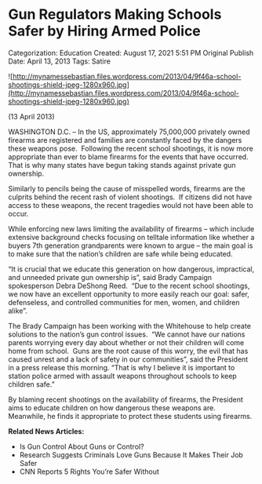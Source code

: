 # Gun Regulators Making Schools Safer by Hiring Armed Police

Categorization: Education
Created: August 17, 2021 5:51 PM
Original Publish Date: April 13, 2013
Tags: Satire

![http://mynamessebastian.files.wordpress.com/2013/04/9f46a-school-shootings-shield-jpeg-1280x960.jpg](http://mynamessebastian.files.wordpress.com/2013/04/9f46a-school-shootings-shield-jpeg-1280x960.jpg)

(13 April 2013)

WASHINGTON D.C. – In the US, approximately 75,000,000 privately owned firearms are registered and families are constantly faced by the dangers these weapons pose.  Following the recent school shootings, it is now more appropriate than ever to blame firearms for the events that have occurred.  That is why many states have begun taking stands against private gun ownership.

Similarly to pencils being the cause of misspelled words, firearms are the culprits behind the recent rash of violent shootings.  If citizens did not have access to these weapons, the recent tragedies would not have been able to occur.

While enforcing new laws limiting the availability of firearms – which include extensive background checks focusing on telltale information like whether a buyers 7th generation grandparents were known to argue – the main goal is to make sure that the nation’s children are safe while being educated.

“It is crucial that we educate this generation on how dangerous, impractical, and unneeded private gun ownership is”, said Brady Campaign spokesperson Debra DeShong Reed.  “Due to the recent school shootings, we now have an excellent opportunity to more easily reach our goal: safer, defenseless, and controlled communities for men, women, and children alike”.

The Brady Campaign has been working with the Whitehouse to help create solutions to the nation’s gun control issues.  “We cannot have our nations parents worrying every day about whether or not their children will come home from school.  Guns are the root cause of this worry, the evil that has caused unrest and a lack of safety in our communities”, said the President in a press release this morning. “That is why I believe it is important to station police armed with assault weapons throughout schools to keep children safe.”

By blaming recent shootings on the availability of firearms, the President aims to educate children on how dangerous these weapons are.  Meanwhile, he finds it appropriate to protect these students using firearms.

**Related News Articles:**

- Is Gun Control About Guns or Control?
- Research Suggests Criminals Love Guns Because It Makes Their Job Safer
- CNN Reports 5 Rights You’re Safer Without